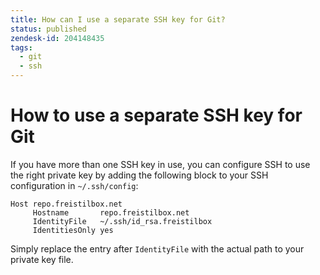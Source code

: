 ```yaml
---
title: How can I use a separate SSH key for Git?
status: published
zendesk-id: 204148435
tags:
  - git
  - ssh
---
```


# How to use a separate SSH key for Git

If you have more than one SSH key in use, you can configure SSH to use the right
private key by adding the following block to your SSH configuration in
`~/.ssh/config`:

```
Host repo.freistilbox.net
     Hostname       repo.freistilbox.net
     IdentityFile   ~/.ssh/id_rsa.freistilbox
     IdentitiesOnly yes
```

Simply replace the entry after `IdentityFile` with the actual path to your
private key file.

